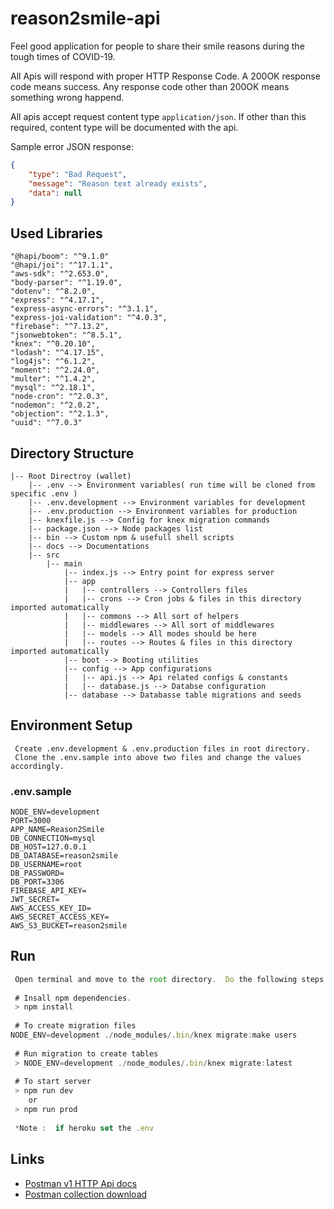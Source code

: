 # reason2smile-api
Feel good application for people to share their smile reasons during the tough times of COVID-19.

All Apis will respond with proper HTTP Response Code. A 200OK response code means success. Any response code other than 200OK means something wrong happend.

All apis accept request content type `application/json`. If other than this required, content type will be documented with the api.

Sample error JSON response:

```json
{
	"type": "Bad Request",
	"message": "Reason text already exists",
	"data": null
}
```

## Used Libraries
```shell
"@hapi/boom": "^9.1.0"
"@hapi/joi": "^17.1.1",
"aws-sdk": "^2.653.0",
"body-parser": "^1.19.0",
"dotenv": "^8.2.0",
"express": "^4.17.1",
"express-async-errors": "^3.1.1",
"express-joi-validation": "^4.0.3",
"firebase": "^7.13.2",
"jsonwebtoken": "^8.5.1",
"knex": "^0.20.10",
"lodash": "^4.17.15",
"log4js": "^6.1.2",
"moment": "^2.24.0",
"multer": "^1.4.2",
"mysql": "^2.18.1",
"node-cron": "^2.0.3",
"nodemon": "^2.0.2",
"objection": "^2.1.3",
"uuid": "^7.0.3"
```

## Directory Structure
```shell
|-- Root Directroy (wallet)
    |-- .env --> Environment variables( run time will be cloned from specific .env )
    |-- .env.development --> Environment variables for development
    |-- .env.production --> Environment variables for production
    |-- knexfile.js --> Config for knex migration commands
    |-- package.json --> Node packages list
    |-- bin --> Custom npm & usefull shell scripts
    |-- docs --> Documentations
    |-- src
        |-- main
            |-- index.js --> Entry point for express server
            |-- app
            |   |-- controllers --> Controllers files
            |   |-- crons --> Cron jobs & files in this directory imported automatically
            |   |-- commons --> All sort of helpers
            |   |-- middlewares --> All sort of middlewares
            |   |-- models --> All modes should be here
            |   |-- routes --> Routes & files in this directory imported automatically
            |-- boot --> Booting utilities
            |-- config --> App configurations
            |   |-- api.js --> Api related configs & constants
            |   |-- database.js --> Databse configuration
            |-- database --> Databasse table migrations and seeds
```

## Environment Setup
```shell
 Create .env.development & .env.production files in root directory.
 Clone the .env.sample into above two files and change the values accordingly.
```

### .env.sample
```shell
NODE_ENV=development
PORT=3000
APP_NAME=Reason2Smile
DB_CONNECTION=mysql
DB_HOST=127.0.0.1
DB_DATABASE=reason2smile
DB_USERNAME=root
DB_PASSWORD=
DB_PORT=3306
FIREBASE_API_KEY=
JWT_SECRET=
AWS_ACCESS_KEY_ID=
AWS_SECRET_ACCESS_KEY=
AWS_S3_BUCKET=reason2smile
```

## Run
```javascript
 Open terminal and move to the root directory.  Do the following steps :
 
 # Insall npm dependencies.
 > npm install
 
 # To create migration files
NODE_ENV=development ./node_modules/.bin/knex migrate:make users
 
 # Run migration to create tables
 > NODE_ENV=development ./node_modules/.bin/knex migrate:latest
 
 # To start server
 > npm run dev
 	or
 > npm run prod
 
 *Note :  if heroku set the .env
```

## Links
- [Postman v1 HTTP Api docs](https://documenter.getpostman.com/view/10356689/SzYbyxLh?version=latest "Postman v1 HTTP Api docs")
- [Postman collection download ](https://www.getpostman.com/collections/1a99dfdb006643c0c854")

